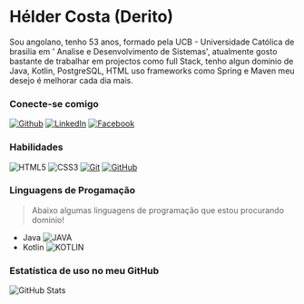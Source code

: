 # Hélder Costa (Derito)

Sou angolano, tenho 53 anos, formado pela UCB - Universidade Católica de brasilia em ' Analise e Desenvolvimento de Sistemas', atualmente gosto bastante de trabalhar em projectos como full Stack, tenho algun dominio de Java, Kotlin, PostgreSQL, HTML uso frameworks como Spring e Maven meu desejo é melhorar cada dia mais.

### Conecte-se comigo
[![Github](https://img.shields.io/badge/Github-357?style=for-the-badge&logo=Github&logoColor=30A3DC)](https://github.com/Derito/)
[![LinkedIn](https://img.shields.io/badge/LinkedIn-357?style=for-the-badge&logo=LinkedIn&logoColor=30A3DC)](https://www.linkedIn.com/feed/)
[![Facebook](https://img.shields.io/badge/Facebook-000?style=for-the-badge&logo=facebook)](https://www.facebook.com/heldercsta/)

### Habilidades

![HTML5](https://img.shields.io/badge/HTML-000?style=for-the-badge&logo=html5&logoColor=30A3DC)
![CSS3](https://img.shields.io/badge/CSS3-000?style=for-the-badge&logo=css3&logoColor=E94D5F)
[![Git](https://img.shields.io/badge/Git-000?style=for-the-badge&logo=git&logoColor=E94D5F)](https://git-scm.com/doc) 
[![GitHub](https://img.shields.io/badge/GitHub-000?style=for-the-badge&logo=github&logoColor=30A3DC)](https://docs.github.com/)

### Linguagens de Progamação

> Abaixo algumas linguagens de programação que estou procurando dominio! 

- Java ![JAVA](https://img.shields.io/badge/JAVA-000?style=for-the-badge&logo=java&logoColor=30A3DD)
- Kotlin ![KOTLIN](https://img.shields.io/badge/KOTLIN-000?style=for-the-badge&logo=Kotlin&logoColor=30A3DD)

### Estatística de uso no meu GitHub

![GitHub Stats](https://github-readme-stats.vercel.app/api?username=derito&theme=transparent&bg_color=000&border_color=20A3DC&show_icons=true&icon_color=20A3DC&title_color=E94D5F&text_color=FFF)


